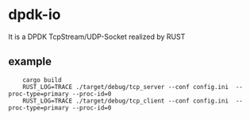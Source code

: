 # dpdk-io
It is a DPDK TcpStream/UDP-Socket realized by RUST


## example

```
    cargo build
    RUST_LOG=TRACE ./target/debug/tcp_server --conf config.ini  --proc-type=primary --proc-id=0
    RUST_LOG=TRACE ./target/debug/tcp_client --conf config.ini  --proc-type=primary --proc-id=0

```